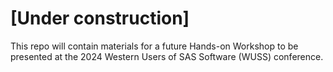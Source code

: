 # [Under construction]
This repo will contain materials for a future Hands-on Workshop to be presented at the 2024 Western Users of SAS Software (WUSS) conference.
